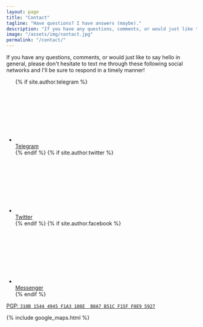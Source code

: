 ```yaml
---
layout: page
title: "Contact"
tagline: "Have questions? I have answers (maybe)."
description: "If you have any questions, comments, or would just like to say hello in general, please don't hesitate to text me!"
image: "/assets/img/contact.jpg"
permalink: "/contact/"
---
```


If you have any questions, comments, or would just like to say hello in general, please don't hesitate to text me through these following social networks and I'll be sure to respond in a timely manner!

<ul class="social-links">
  {% if site.author.telegram %}
  <li>
    <a rel="me" href="//t.me/{{ site.author.telegram }}">
      <svg class="icon icon-telegram" aria-hidden="true"><use xlink:href="{{ site.icon_path }}#icon-telegram"></use></svg><br><span class="label">Telegram</span>
    </a>
  </li>
  {% endif %}
  {% if site.author.twitter %}
  <li>
    <a rel="me" href="//twitter.com/{{ site.author.twitter }}">
      <svg class="icon icon-twitter" aria-hidden="true"><use xlink:href="{{ site.icon_path }}#icon-twitter"></use></svg><br><span class="label">Twitter</span>
    </a>
  </li>
  {% endif %}
  {% if site.author.facebook %}
  <li>
    <a rel="me" href="//m.me/{{ site.author.facebook }}">
      <svg class="icon icon-facebook-messenger" aria-hidden="true"><use xlink:href="{{ site.icon_path }}#icon-facebook-messenger"></use></svg><br><span class="label">Messenger</span>
    </a>
  </li>
  {% endif %}
</ul>

<p class="pgp-key">
  <a href="//keybase.io/milanaryal/key.asc">
    PGP: <code>310B 1544 4945 F1A3 108E  B0A7 B51C F15F F0E9 5927</code>
  </a>
</p>

{% include google_maps.html %}
